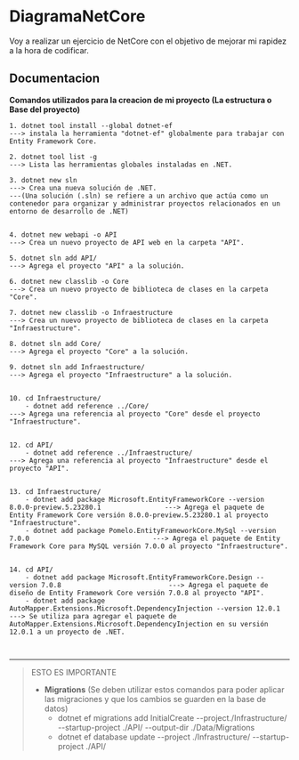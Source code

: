 # DiagramaNetCore
Voy a realizar un ejercicio de NetCore con el objetivo de mejorar mi rapidez a la hora de codificar.




## Documentacion
**Comandos utilizados para la creacion de mi proyecto (La estructura o Base del proyecto)**

```Terminal
1. dotnet tool install --global dotnet-ef                                                               ---> instala la herramienta "dotnet-ef" globalmente para trabajar con Entity Framework Core.

2. dotnet tool list -g                                                                                  ---> Lista las herramientas globales instaladas en .NET.

3. dotnet new sln                                                                                       ---> Crea una nueva solución de .NET.
---(Una solución (.sln) se refiere a un archivo que actúa como un contenedor para organizar y administrar proyectos relacionados en un entorno de desarrollo de .NET)


4. dotnet new webapi -o API                                                                             ---> Crea un nuevo proyecto de API web en la carpeta "API".

5. dotnet sln add API/                                                                                  ---> Agrega el proyecto "API" a la solución.

6. dotnet new classlib -o Core                                                                          ---> Crea un nuevo proyecto de biblioteca de clases en la carpeta "Core".

7. dotnet new classlib -o Infraestructure                                                               ---> Crea un nuevo proyecto de biblioteca de clases en la carpeta "Infraestructure".

8. dotnet sln add Core/                                                                                 ---> Agrega el proyecto "Core" a la solución.

9. dotnet sln add Infraestructure/                                                                      ---> Agrega el proyecto "Infraestructure" a la solución.


10. cd Infraestructure/
    - dotnet add reference ../Core/                                                                     ---> Agrega una referencia al proyecto "Core" desde el proyecto "Infraestructure".


12. cd API/
    - dotnet add reference ../Infraestructure/                                                          ---> Agrega una referencia al proyecto "Infraestructure" desde el proyecto "API".


13. cd Infraestructure/
    - dotnet add package Microsoft.EntityFrameworkCore --version 8.0.0-preview.5.23280.1                ---> Agrega el paquete de Entity Framework Core versión 8.0.0-preview.5.23280.1 al proyecto "Infraestructure".
    - dotnet add package Pomelo.EntityFrameworkCore.MySql --version 7.0.0                               ---> Agrega el paquete de Entity Framework Core para MySQL versión 7.0.0 al proyecto "Infraestructure".


14. cd API/
    - dotnet add package Microsoft.EntityFrameworkCore.Design --version 7.0.8                           ---> Agrega el paquete de diseño de Entity Framework Core versión 7.0.8 al proyecto "API".
    - dotnet add package AutoMapper.Extensions.Microsoft.DependencyInjection --version 12.0.1            ---> Se utiliza para agregar el paquete de AutoMapper.Extensions.Microsoft.DependencyInjection en su versión 12.0.1 a un proyecto de .NET.



```

---
>ESTO ES IMPORTANTE
> - **Migrations** (Se deben utilizar estos comandos para poder aplicar las migraciones y que los cambios se guarden en la base de datos)
>   - dotnet ef migrations add InitialCreate --project./Infrastructure/ --startup-project ./API/ --output-dir ./Data/Migrations
>   - dotnet ef database update --project ./Infrastructure/ --startup-project ./API/